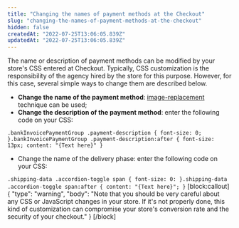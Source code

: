 ```yaml
---
title: "Changing the names of payment methods at the Checkout"
slug: "changing-the-names-of-payment-methods-at-the-checkout"
hidden: false
createdAt: "2022-07-25T13:06:05.839Z"
updatedAt: "2022-07-25T13:06:05.839Z"
---
```

The name or description of payment methods can be modified by your store's CSS entered at Checkout. Typically, CSS customization is the responsibility of the agency hired by the store for this purpose. However, for this case, several simple ways to change them are described below.

- **Change the name of the payment method**: [image-replacement](http://css-tricks.com/css-image-replacement/) technique can be used;
- **Change the description of the payment method**: enter the following code on your CSS:

`.bankInvoicePaymentGroup .payment-description { font-size: 0; }.bankInvoicePaymentGroup .payment-description:after { font-size: 13px; content: "{Text here}" }`

- Change the name of the delivery phase: enter the following code on your CSS:

`.shipping-data .accordion-toggle span { font-size: 0: }.shipping-data .accordion-toggle span:after { content: "{Text here}"; }`
[block:callout]
{
  "type": "warning",
  "body": "Note that you should be very careful about any CSS or JavaScript changes in your store. If it's not properly done, this kind of customization can compromise your store's conversion rate and the security of your checkout."
}
[/block]